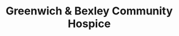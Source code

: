 ---
title: "Greenwich & Bexley Community Hospice"
url: /belvedere/greenwich-und-bexley-community-hospice/
shop: Gebrauchtwaren
---